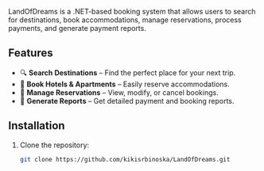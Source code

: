 LandOfDreams is a .NET-based booking system that allows users to search for destinations, book accommodations, manage reservations, process payments, and generate payment reports.

## Features

- 🔍 **Search Destinations** – Find the perfect place for your next trip.
- 🏨 **Book Hotels & Apartments** – Easily reserve accommodations.
- 📅 **Manage Reservations** – View, modify, or cancel bookings.
- 📄 **Generate Reports** – Get detailed payment and booking reports.

## Installation

1. Clone the repository:
   ```sh
   git clone https://github.com/kikisrbinoska/LandOfDreams.git

